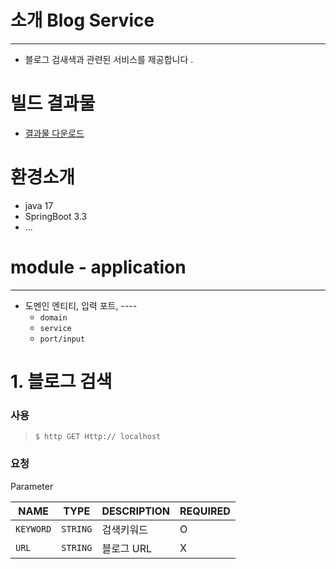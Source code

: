 # 소개 Blog Service
--------------------

- 블로그 검새색과 관련된 서비스를 제공합니다 .

# 빌드 결과물 
- [결과물 다운로드](https//www.naver.com)


# 환경소개
- java 17
- SpringBoot 3.3
- ... 

# module - application 
-------------------

- 도멘인 엔티티, 입력 포트, ----
  - `domain`
  - `service`
  - `port/input`

# 1. 블로그 검색 

### 사용

> `$ http GET Http:// localhost`
> 
### 요청 

Parameter 

| NAME | TYPE | DESCRIPTION | REQUIRED 
|------|-------|-------------|--------
| `KEYWORD` | `STRING` | 검색키워드 | O |
|`URL` | `STRING` |  블로그 URL | X | 



